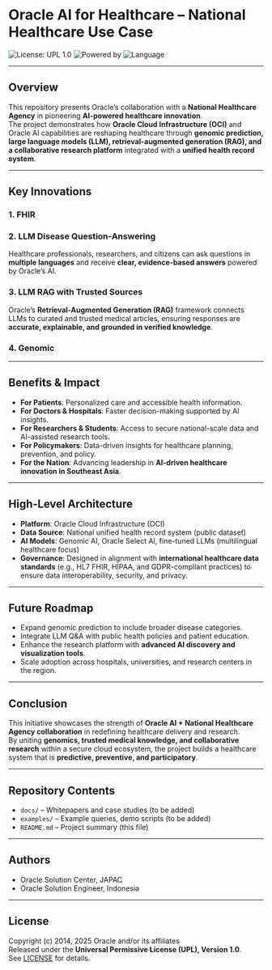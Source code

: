 # Oracle AI for Healthcare – National Healthcare Use Case

![License: UPL 1.0](https://img.shields.io/badge/License-UPL--1.0-blue.svg)
![Powered by](https://img.shields.io/badge/Powered%20by-Oracle%20Cloud-orange.svg)
![Language](https://img.shields.io/badge/Language-Python%20%7C%20SQL-green.svg)

---

## Overview
This repository presents Oracle’s collaboration with a **National Healthcare Agency** in pioneering **AI-powered healthcare innovation**.  
The project demonstrates how **Oracle Cloud Infrastructure (OCI)** and Oracle AI capabilities are reshaping healthcare through **genomic prediction, large language models (LLM), retrieval-augmented generation (RAG), and a collaborative research platform** integrated with a **unified health record system**.

---

## Key Innovations

### 1. FHIR

### 2. LLM Disease Question-Answering
Healthcare professionals, researchers, and citizens can ask questions in **multiple languages** and receive **clear, evidence-based answers** powered by Oracle’s AI.

### 3. LLM RAG with Trusted Sources
Oracle’s **Retrieval-Augmented Generation (RAG)** framework connects LLMs to curated and trusted medical articles, ensuring responses are **accurate, explainable, and grounded in verified knowledge**.

### 4. Genomic

---

## Benefits & Impact

- **For Patients**: Personalized care and accessible health information.  
- **For Doctors & Hospitals**: Faster decision-making supported by AI insights.  
- **For Researchers & Students**: Access to secure national-scale data and AI-assisted research tools.  
- **For Policymakers**: Data-driven insights for healthcare planning, prevention, and policy.  
- **For the Nation**: Advancing leadership in **AI-driven healthcare innovation in Southeast Asia**.  

---

## High-Level Architecture
- **Platform**: Oracle Cloud Infrastructure (OCI)  
- **Data Source**: National unified health record system  (public dataset)
- **AI Models**: Genomic AI, Oracle Select AI, fine-tuned LLMs (multilingual healthcare focus)  
- **Governance**: Designed in alignment with **international healthcare data standards** (e.g., HL7 FHIR, HIPAA, and GDPR-compliant practices) to ensure data interoperability, security, and privacy.  

---

## Future Roadmap
- Expand genomic prediction to include broader disease categories.  
- Integrate LLM Q&A with public health policies and patient education.  
- Enhance the research platform with **advanced AI discovery and visualization tools**.  
- Scale adoption across hospitals, universities, and research centers in the region.  

---

## Conclusion
This initiative showcases the strength of **Oracle AI + National Healthcare Agency collaboration** in redefining healthcare delivery and research.  
By uniting **genomics, trusted medical knowledge, and collaborative research** within a secure cloud ecosystem, the project builds a healthcare system that is **predictive, preventive, and participatory**.  

---

## Repository Contents
- `docs/` – Whitepapers and case studies (to be added)  
- `examples/` – Example queries, demo scripts (to be added)  
- `README.md` – Project summary (this file)  

---

## Authors
- Oracle Solution Center, JAPAC
- Oracle Solution Engineer, Indonesia

---

## License
Copyright (c) 2014, 2025 Oracle and/or its affiliates  
Released under the **Universal Permissive License (UPL), Version 1.0**.  
See [LICENSE](./LICENSE) for details.
